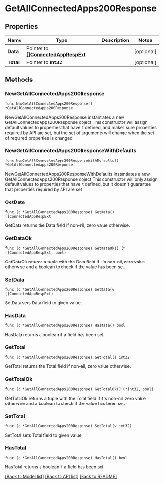 # GetAllConnectedApps200Response

## Properties

Name | Type | Description | Notes
------------ | ------------- | ------------- | -------------
**Data** | Pointer to [**[]ConnectedAppRespExt**](ConnectedAppRespExt.md) |  | [optional] 
**Total** | Pointer to **int32** |  | [optional] 

## Methods

### NewGetAllConnectedApps200Response

`func NewGetAllConnectedApps200Response() *GetAllConnectedApps200Response`

NewGetAllConnectedApps200Response instantiates a new GetAllConnectedApps200Response object
This constructor will assign default values to properties that have it defined,
and makes sure properties required by API are set, but the set of arguments
will change when the set of required properties is changed

### NewGetAllConnectedApps200ResponseWithDefaults

`func NewGetAllConnectedApps200ResponseWithDefaults() *GetAllConnectedApps200Response`

NewGetAllConnectedApps200ResponseWithDefaults instantiates a new GetAllConnectedApps200Response object
This constructor will only assign default values to properties that have it defined,
but it doesn't guarantee that properties required by API are set

### GetData

`func (o *GetAllConnectedApps200Response) GetData() []ConnectedAppRespExt`

GetData returns the Data field if non-nil, zero value otherwise.

### GetDataOk

`func (o *GetAllConnectedApps200Response) GetDataOk() (*[]ConnectedAppRespExt, bool)`

GetDataOk returns a tuple with the Data field if it's non-nil, zero value otherwise
and a boolean to check if the value has been set.

### SetData

`func (o *GetAllConnectedApps200Response) SetData(v []ConnectedAppRespExt)`

SetData sets Data field to given value.

### HasData

`func (o *GetAllConnectedApps200Response) HasData() bool`

HasData returns a boolean if a field has been set.

### GetTotal

`func (o *GetAllConnectedApps200Response) GetTotal() int32`

GetTotal returns the Total field if non-nil, zero value otherwise.

### GetTotalOk

`func (o *GetAllConnectedApps200Response) GetTotalOk() (*int32, bool)`

GetTotalOk returns a tuple with the Total field if it's non-nil, zero value otherwise
and a boolean to check if the value has been set.

### SetTotal

`func (o *GetAllConnectedApps200Response) SetTotal(v int32)`

SetTotal sets Total field to given value.

### HasTotal

`func (o *GetAllConnectedApps200Response) HasTotal() bool`

HasTotal returns a boolean if a field has been set.


[[Back to Model list]](../README.md#documentation-for-models) [[Back to API list]](../README.md#documentation-for-api-endpoints) [[Back to README]](../README.md)


